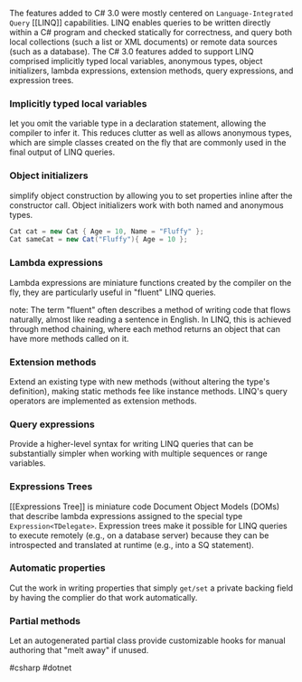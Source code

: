 The features added to C# 3.0 were mostly centered on `Language-Integrated Query` [[LINQ]] capabilities. LINQ enables queries to be written directly within a C# program and checked statically for correctness, and query both local collections (such a list or XML documents) or remote data sources (such as a database). The C# 3.0 features added to support LINQ comprised implicitly typed local variables, anonymous types, object initializers, lambda expressions, extension methods, query expressions, and expression trees.

### Implicitly typed local variables

let you omit the variable type in a declaration statement, allowing the compiler to infer it. This reduces clutter as well as allows anonymous types, which are simple classes created on the fly that are commonly used in the final output of LINQ queries.

### Object initializers

simplify object construction by allowing you to set properties inline after the constructor call. Object initializers work with both named and anonymous types.

```csharp
Cat cat = new Cat { Age = 10, Name = "Fluffy" };
Cat sameCat = new Cat("Fluffy"){ Age = 10 };
```

### Lambda expressions

Lambda expressions are miniature functions created by the compiler on the fly, they are particularly useful in "fluent" LINQ queries.

note: The term "fluent" often describes a method of writing code that flows naturally, almost like reading a sentence in English. In LINQ, this is achieved through method chaining, where each method returns an object that can have more methods called on it.

### Extension methods

Extend an existing type with new methods (without altering the type's definition), making static methods fee like instance methods. LINQ's query operators are implemented as extension methods.

### Query expressions

Provide a higher-level syntax for writing LINQ queries that can be substantially simpler when working with multiple sequences or range variables.

### Expressions Trees

[[Expressions Tree]] is miniature code Document Object Models (DOMs) that describe lambda expressions assigned to the special type `Expression<TDelegate>`. Expression trees make it possible for LINQ queries to execute remotely (e.g., on a database server) because they can be introspected and translated at runtime (e.g., into a SQ statement).

### Automatic properties

Cut the work in writing properties that simply `get/set` a private backing field by having the complier do that work automatically.

### Partial methods

Let an autogenerated partial class provide customizable hooks for manual authoring that "melt away" if unused.

#csharp #dotnet 